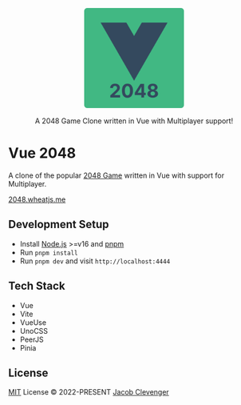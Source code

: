 <p align="center">
  <img src='./public/favicon.svg' alt="VQL" width="200">
</p>

<p align="center">
  A 2048 Game Clone written in Vue with Multiplayer support!
</p>

# Vue 2048
A clone of the popular [2048 Game](https://play2048.co/) written in Vue with support for Multiplayer.

[2048.wheatjs.me](https://2048.wheatjs.me)


## Development Setup

- Install [Node.js](https://nodejs.org/en/) >=v16 and [pnpm](https://pnpm.io/)
- Run `pnpm install`
- Run `pnpm dev` and visit `http://localhost:4444`

## Tech Stack
- Vue
- Vite
- VueUse
- UnoCSS
- PeerJS
- Pinia

## License

[MIT](./LICENSE) License © 2022-PRESENT [Jacob Clevenger](https://github.com/wheatjs)

